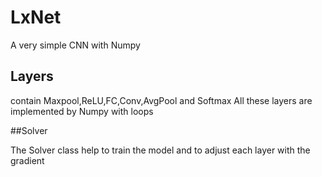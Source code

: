 # LxNet
A very simple CNN with Numpy

## Layers

contain Maxpool,ReLU,FC,Conv,AvgPool and Softmax
All these layers are implemented by Numpy with loops

##Solver

The Solver class help to train the model and to adjust each layer with the gradient 
